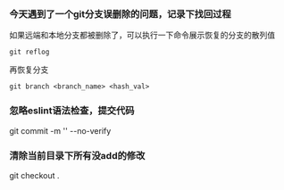 ### 今天遇到了一个git分支误删除的问题，记录下找回过程
如果远端和本地分支都被删除了，可以执行一下命令展示恢复的分支的散列值
```
git reflog
```
再恢复分支
```
git branch <branch_name> <hash_val>
```

### 忽略eslint语法检查，提交代码
git commit -m '' --no-verify

### 清除当前目录下所有没add的修改
git checkout .
